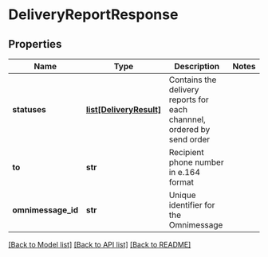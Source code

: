 # DeliveryReportResponse

## Properties
Name | Type | Description | Notes
------------ | ------------- | ------------- | -------------
**statuses** | [**list[DeliveryResult]**](DeliveryResult.md) | Contains the delivery reports for each channnel, ordered by send order | 
**to** | **str** | Recipient phone number in e.164 format | 
**omnimessage_id** | **str** | Unique identifier for the Omnimessage | 

[[Back to Model list]](../README.md#documentation-for-models) [[Back to API list]](../README.md#documentation-for-api-endpoints) [[Back to README]](../README.md)


